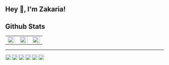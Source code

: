 



## Hey 👋, I'm Zakaria!  







## Github Stats

<table>
<tr>
<td valign="center" width="33%">
<img src="https://github-readme-stats.vercel.app/api?username=zelhajou&show_icons=true&count_private=true&hide_border=true" align="left" style="width: 100%" />
</td>

<td valign="center" width="33%">
<img src="https://github-readme-streak-stats.herokuapp.com/?user=zelhajou&theme=default&hide_border=true" align="center" style="width: 100%" />


</td>

<td valign="center" width="33%">
<img src="https://github-readme-stats.vercel.app/api/top-langs/?username=zelhajou&layout=compact&hide_border=true" align="center" style="width: 100%" />
</td>

</tr>

</table>

---


<div align="left">
<a href="mailto:zelhajou@gmail.com">
  <img align="left" alt="Gmail" width="18px" src="https://cdn.simpleicons.org/gmail/000/fff" />
</a>
<a href="https://www.linkedin.com/in/zelhajou/">
  <img align="left" alt="Linkedin" width="18px" src="https://cdn.simpleicons.org/linkedin/000/fff" />
</a>
<a href="https://twitter.com/aaaikrz">
  <img align="left" alt="Twitter" width="18px" src="https://cdn.simpleicons.org/x/000/fff" />
</a>

<a href="https://discord.com/users/aaaikrz">
  <img align="left" alt="Discord" width="18px" src="https://cdn.simpleicons.org/discord/000/fff" />
</a>
<a href="https://t.me/aaaikrz">
  <img align="left" alt="Telegram" width="18px" src="https://cdn.simpleicons.org/telegram/000/fff" />
</a>
<a href="https://medium.com/@aaaikrz">
  <img align="left" alt="Medium" width="18px" src="https://cdn.simpleicons.org/medium/000/fff" />
</a>
</div>
